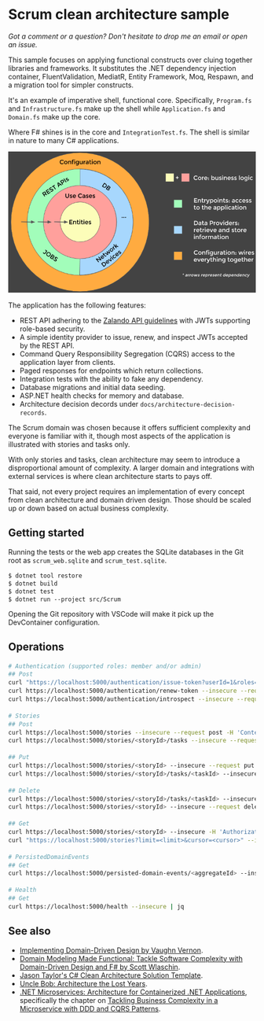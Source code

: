 # Scrum clean architecture sample

*Got a comment or a question? Don't hesitate to drop me an email or open an issue.*

This sample focuses on applying functional constructs over cluing together
libraries and frameworks. It substitutes the .NET dependency injection
container, FluentValidation, MediatR, Entity Framework, Moq, Respawn, and a
migration tool for simpler constructs.

It's an example of imperative shell, functional core. Specifically, `Program.fs`
and `Infrastructure.fs` make up the shell while `Application.fs` and `Domain.fs`
make up the core.

Where F# shines is in the core and `IntegrationTest.fs`. The shell is similar in
nature to many C# applications.

<img src="./docs/onion-architecture.png" width="550px" />

The application has the following features:

- REST API adhering to the [Zalando API
guidelines](https://opensource.zalando.com/restful-api-guidelines/) with JWTs
supporting role-based security.
- A simple identity provider to issue, renew, and inspect JWTs accepted by the
  REST API.
- Command Query Responsibility Segregation (CQRS) access to the application
  layer from clients.
- Paged responses for endpoints which return collections.
- Integration tests with the ability to fake any dependency.
- Database migrations and initial data seeding.
- ASP.NET health checks for memory and database.
- Architecture decision
  decords under `docs/architecture-decision-records`.

The Scrum domain was chosen because it offers sufficient complexity and everyone
is familiar with it, though most aspects of the application is illustrated with
stories and tasks only.

With only stories and tasks, clean architecture may seem to introduce a
disproportional amount of complexity. A larger domain and integrations with
external services is where clean architecture starts to pays off.

That said, not every project requires an implementation of every concept from
clean architecture and domain driven design. Those should be scaled up or down
based on actual business complexity.

## Getting started

Running the tests or the web app creates the SQLite databases in the Git root as
`scrum_web.sqlite` and `scrum_test.sqlite`.

    $ dotnet tool restore
    $ dotnet build
    $ dotnet test
    $ dotnet run --project src/Scrum

Opening the Git repository with VSCode will make it pick up the DevContainer
configuration.

## Operations

```bash
# Authentication (supported roles: member and/or admin)
## Post
curl "https://localhost:5000/authentication/issue-token?userId=1&roles=member,admin" --insecure --request post | jq
curl https://localhost:5000/authentication/renew-token --insecure --request post -H "Authorization: Bearer <token>" | jq
curl https://localhost:5000/authentication/introspect --insecure --request post -H "Authorization: Bearer <token>" | jq

# Stories
## Post
curl https://localhost:5000/stories --insecure --request post -H 'Content-Type: application/json' -H 'Authorization: Bearer <token>' -d '{"title": "title", "description": "description"}' | jq
curl https://localhost:5000/stories/<storyId>/tasks --insecure --request post -H 'Content-Type: application/json' -H 'Authorization: Bearer <token>' -d '{"title": "title","description": "description"}' | jq

## Put
curl https://localhost:5000/stories/<storyId> --insecure --request put -H 'Content-Type: application/json' -H 'Authorization: Bearer <token>' -d '{"title": "title1","description": "description1"}' | jq
curl https://localhost:5000/stories/<storyId>/tasks/<taskId> --insecure --request put -H 'Content-Type: application/json' -H 'Authorization: Bearer <token>' -d '{"title": "title1","description": "description1"}' | jq

## Delete
curl https://localhost:5000/stories/<storyId>/tasks/<taskId> --insecure --request delete -H 'Authorization: Bearer <token>' | jq
curl https://localhost:5000/stories/<storyId> --insecure --request delete -H 'Authorization: Bearer <token>' | jq

## Get
curl https://localhost:5000/stories/<storyId> --insecure -H 'Authorization: Bearer <token>' | jq
curl "https://localhost:5000/stories?limit=<limit>&cursor=<cursor>" --insecure -H 'Authorization: Bearer <token>' | jq

# PersistedDomainEvents
## Get
curl https://localhost:5000/persisted-domain-events/<aggregateId> --insecure -H 'Authorization: Bearer <token>' | jq

# Health
## Get
curl https://localhost:5000/health --insecure | jq
```

## See also

- [Implementing Domain-Driven Design by Vaughn Vernon](https://www.amazon.com/Implementing-Domain-Driven-Design-Vaughn-Vernon/dp/0321834577).
- [Domain Modeling Made Functional: Tackle Software Complexity with Domain-Driven Design and F# by Scott Wlaschin](https://www.amazon.com/Domain-Modeling-Made-Functional-Domain-Driven/dp/1680502549).
- [Jason Taylor's C# Clean Architecture Solution Template](https://github.com/jasontaylrdev/CleanArchitecture).
- [Uncle Bob: Architecture the Lost Years](https://www.youtube.com/watch?v=WpkDN78P884).
- [.NET Microservices: Architecture for Containerized .NET Applications](https://docs.microsoft.com/en-us/dotnet/architecture/microservices), specifically the chapter on [Tackling Business Complexity in a Microservice with DDD and CQRS Patterns](https://docs.microsoft.com/en-us/dotnet/architecture/microservices/microservice-ddd-cqrs-patterns).
